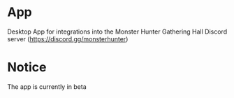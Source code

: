 # App
Desktop App for integrations into the Monster Hunter Gathering Hall Discord server (https://discord.gg/monsterhunter)

# Notice
The app is currently in beta
